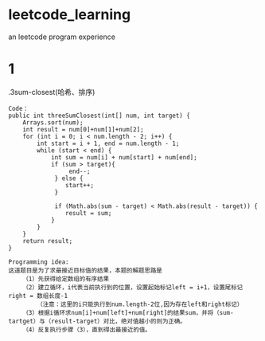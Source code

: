 # leetcode_learning
an leetcode program experience

<h1>1</h1>.3sum-closest(哈希、排序)

    Code：
    public int threeSumClosest(int[] num, int target) {
        Arrays.sort(num);        
        int result = num[0]+num[1]+num[2];
        for (int i = 0; i < num.length - 2; i++) {
            int start = i + 1, end = num.length - 1;
            while (start < end) {
                int sum = num[i] + num[start] + num[end];
                if (sum > target){
                     end--;
                 } else {
                    start++;
                 }
                   
                 if (Math.abs(sum - target) < Math.abs(result - target)) {
                    result = sum;
                }
            }
        }
        return result;
    }
    
    Programming idea:
    这道题目是为了求最接近目标值的结果，本题的解题思路是
        （1）先获得给定数组的有序结果
        （2）建立循环，i代表当前执行到的位置，设置起始标记left = i+1，设置尾标记right = 数组长度-1
            （注意：这里的i只能执行到num.length-2位,因为存在left和right标记）
        （3）根据i循环求num[i]+num[left]+num[right]的结果sum，并将（sum-tartget）与（result-target）对比，绝对值越小的则为正确。
        （4）反复执行步骤（3），直到得出最接近的值。
    
    
